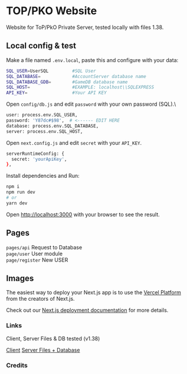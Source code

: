 # TOP/PKO Website

Website for ToP/PkO Private Server, tested locally with files 1.38.

## Local config & test

Make a file named `.env.local`, paste this and configure with your data:

```bash
SQL_USER=UserSQL         #SQL User
SQL_DATABASE=            #AccountServer database name
SQL_DATABASE_GDB=        #GameDB database name
SQL_HOST=                #EXAMPLE: localhost\\SQLEXPRESS
API_KEY=                 #Your API KEY
```

Open `config/db.js` and edit `password` with your own password (SQL).\

```bash
user: process.env.SQL_USER,
password: 'Y87dc#$98',  # <------ EDIT HERE
database: process.env.SQL_DATABASE,
server: process.env.SQL_HOST,
```

Open `next.config.js` and edit `secret` with your `API_KEY`.

```bash
serverRuntimeConfig: {
  secret: 'yourApiKey',
},
```

Install dependencies and Run:

```bash
npm i
npm run dev
# or
yarn dev
```

Open [http://localhost:3000](http://localhost:3000) with your browser to see the result.

## Pages

`pages/api` Request to Database\
`page/user` User module\
`page/register` New USER

## Images

The easiest way to deploy your Next.js app is to use the [Vercel Platform](https://vercel.com/new?utm_medium=default-template&filter=next.js&utm_source=create-next-app&utm_campaign=create-next-app-readme) from the creators of Next.js.

Check out our [Next.js deployment documentation](https://nextjs.org/docs/deployment) for more details.

### Links

Client, Server Files & DB tested (v1.38)

[Client](https://pkodev.net/topic/6130-release-clean-top-138-client/)
[Server Files + Database](https://pkodev.net/topic/206-pirate-king-online-138/)

### Credits
